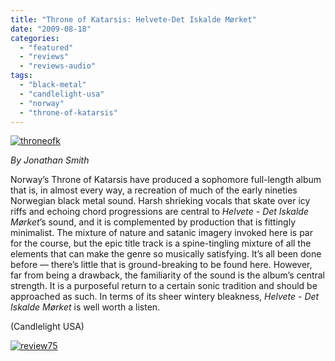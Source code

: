 ```yaml
---
title: "Throne of Katarsis: Helvete-Det Iskalde Mørket"
date: "2009-08-18"
categories: 
  - "featured"
  - "reviews"
  - "reviews-audio"
tags: 
  - "black-metal"
  - "candlelight-usa"
  - "norway"
  - "throne-of-katarsis"
---
```


[![throneofk](http://www.hellbound.ca/wp-content/uploads/2009/08/throneofk-300x300.jpg "throneofk")](http://www.hellbound.ca/wp-content/uploads/2009/08/throneofk.jpg)

_By Jonathan Smith_

Norway’s Throne of Katarsis have produced a sophomore full-length album that is, in almost every way, a recreation of much of the early nineties Norwegian black metal sound. Harsh shrieking vocals that skate over icy riffs and echoing chord progressions are central to _Helvete - Det Iskalde Mørket_’s sound, and it is complemented by production that is fittingly minimalist. The mixture of nature and satanic imagery invoked here is par for the course, but the epic title track is a spine-tingling mixture of all the elements that can make the genre so musically satisfying. It’s all been done before — there’s little that is ground-breaking to be found here. However, far from being a drawback, the familiarity of the sound is the album’s central strength. It is a purposeful return to a certain sonic tradition and should be approached as such. In terms of its sheer wintery bleakness, _Helvete - Det Iskalde Mørket_ is well worth a listen.

(Candlelight USA)

[![review75](http://www.hellbound.ca/wp-content/uploads/2009/06/review753.png "review75")](http://www.hellbound.ca/wp-content/uploads/2009/06/review753.png)
